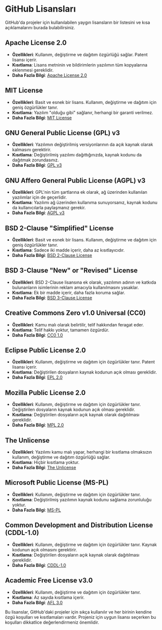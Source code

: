 # GitHub Lisansları

GitHub'da projeler için kullanılabilen yaygın lisansların bir listesini ve kısa açıklamalarını burada bulabilirsiniz.

## Apache License 2.0

- **Özellikleri**: Kullanım, değiştirme ve dağıtım özgürlüğü sağlar. Patent lisansı içerir.
- **Kısıtlama**: Lisans metninin ve bildirimlerin yazılımın tüm kopyalarına eklenmesi gereklidir.
- **Daha Fazla Bilgi**: [Apache License 2.0](http://www.apache.org/licenses/LICENSE-2.0)

## MIT License

- **Özellikleri**: Basit ve esnek bir lisans. Kullanım, değiştirme ve dağıtım için geniş özgürlükler tanır.
- **Kısıtlama**: Yazılım "olduğu gibi" sağlanır, herhangi bir garanti verilmez.
- **Daha Fazla Bilgi**: [MIT License](https://opensource.org/licenses/MIT)

## GNU General Public License (GPL) v3

- **Özellikleri**: Yazılımın değiştirilmiş versiyonlarının da açık kaynak olarak kalmasını gerektirir.
- **Kısıtlama**: Değiştirilmiş yazılımı dağıttığınızda, kaynak kodunu da dağıtmak zorundasınız.
- **Daha Fazla Bilgi**: [GPL v3](https://www.gnu.org/licenses/gpl-3.0.html)

## GNU Affero General Public License (AGPL) v3

- **Özellikleri**: GPL'nin tüm şartlarına ek olarak, ağ üzerinden kullanılan yazılımlar için de geçerlidir.
- **Kısıtlama**: Yazılımı ağ üzerinden kullanıma sunuyorsanız, kaynak kodunu da kullanıcılarla paylaşmanız gerekir.
- **Daha Fazla Bilgi**: [AGPL v3](https://www.gnu.org/licenses/agpl-3.0.html)

## BSD 2-Clause "Simplified" License

- **Özellikleri**: Basit ve esnek bir lisans. Kullanım, değiştirme ve dağıtım için geniş özgürlükler tanır.
- **Kısıtlama**: Sadece iki madde içerir, daha az kısıtlayıcıdır.
- **Daha Fazla Bilgi**: [BSD 2-Clause License](https://opensource.org/licenses/BSD-2-Clause)

## BSD 3-Clause "New" or "Revised" License

- **Özellikleri**: BSD 2-Clause lisansına ek olarak, yazılımın adının ve katkıda bulunanların isimlerinin reklam amacıyla kullanılmasını yasaklar.
- **Kısıtlama**: Ek bir madde içerir, daha fazla koruma sağlar.
- **Daha Fazla Bilgi**: [BSD 3-Clause License](https://opensource.org/licenses/BSD-3-Clause)

## Creative Commons Zero v1.0 Universal (CC0)

- **Özellikleri**: Kamu malı olarak belirtilir, telif hakkından feragat eder.
- **Kısıtlama**: Telif hakkı yoktur, tamamen özgürdür.
- **Daha Fazla Bilgi**: [CC0 1.0](https://creativecommons.org/publicdomain/zero/1.0/)

## Eclipse Public License 2.0

- **Özellikleri**: Kullanım, değiştirme ve dağıtım için özgürlükler tanır. Patent lisansı içerir.
- **Kısıtlama**: Değiştirilen dosyaların kaynak kodunun açık olması gereklidir.
- **Daha Fazla Bilgi**: [EPL 2.0](https://www.eclipse.org/legal/epl-2.0/)

## Mozilla Public License 2.0

- **Özellikleri**: Kullanım, değiştirme ve dağıtım için özgürlükler tanır. Değiştirilen dosyaların kaynak kodunun açık olması gereklidir.
- **Kısıtlama**: Değiştirilen dosyaların açık kaynak olarak dağıtılması gereklidir.
- **Daha Fazla Bilgi**: [MPL 2.0](https://www.mozilla.org/en-US/MPL/2.0/)

## The Unlicense

- **Özellikleri**: Yazılımı kamu malı yapar, herhangi bir kısıtlama olmaksızın kullanım, değiştirme ve dağıtım özgürlüğü sağlar.
- **Kısıtlama**: Hiçbir kısıtlama yoktur.
- **Daha Fazla Bilgi**: [The Unlicense](https://unlicense.org/)

## Microsoft Public License (MS-PL)

- **Özellikleri**: Kullanım, değiştirme ve dağıtım için özgürlükler tanır.
- **Kısıtlama**: Değiştirilmiş yazılımın kaynak kodunu sağlama zorunluluğu yoktur.
- **Daha Fazla Bilgi**: [MS-PL](https://opensource.org/licenses/MS-PL)

## Common Development and Distribution License (CDDL-1.0)

- **Özellikleri**: Kullanım, değiştirme ve dağıtım için özgürlükler tanır. Kaynak kodunun açık olmasını gerektirir.
- **Kısıtlama**: Değiştirilen dosyaların açık kaynak olarak dağıtılması gereklidir.
- **Daha Fazla Bilgi**: [CDDL-1.0](https://opensource.org/licenses/CDDL-1.0)

## Academic Free License v3.0

- **Özellikleri**: Kullanım, değiştirme ve dağıtım için özgürlükler tanır.
- **Kısıtlama**: Az sayıda kısıtlama içerir.
- **Daha Fazla Bilgi**: [AFL 3.0](https://opensource.org/licenses/AFL-3.0)

Bu lisanslar, GitHub'daki projeler için sıkça kullanılır ve her birinin kendine özgü koşulları ve kısıtlamaları vardır. Projeniz için uygun lisansı seçerken bu koşulları dikkatlice değerlendirmeniz önemlidir.
